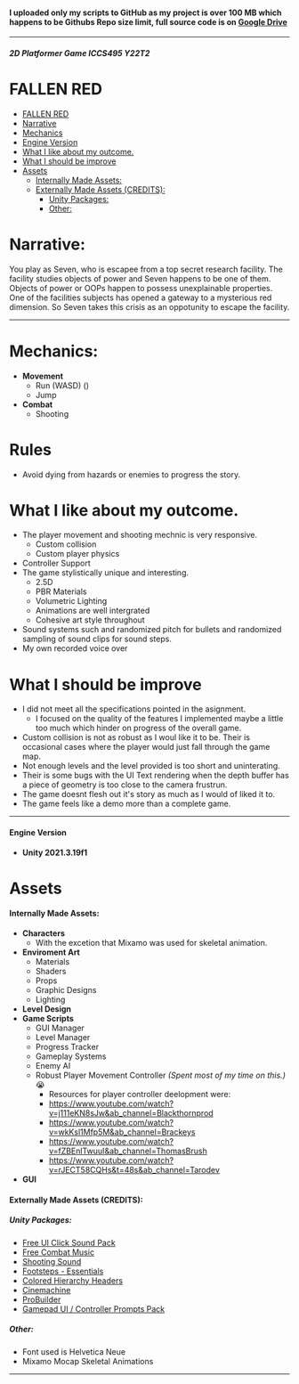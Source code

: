 
#### I uploaded only my scripts to GitHub as my project is over 100 MB which happens to be Githubs Repo size limit, full source code is on [Google Drive](https://drive.google.com/drive/folders/1txCp-dNJC2LqP4VdEzXgw6msUgNw4k-3?usp=sharing)
 ---
##### 2D Platformer Game ICCS495 Y22T2
# FALLEN RED

- [FALLEN RED](#fallen-red)
- [Narrative](#narrative)
- [Mechanics](#mechanics) 
- [Engine Version](#engine-version)
- [What I like about my outcome.](#what-i-like-about-my-outcome)
- [What I should be improve](#what-i-should-be-improve)
- [Assets](#assets)
   - [Internally Made Assets:](#internally-made-assets)
   - [Externally Made Assets (CREDITS):](#externally-made-assets-credits)
        - [Unity Packages:](#unity-packages)
        - [Other:](#other)


# Narrative:      
You play as Seven, who is escapee from a top secret research facility. The facility studies objects of power and Seven happens to be one of them. Objects of power or OOPs happen to possess unexplainable properties. One of the facilities subjects has opened a gateway to a mysterious red dimension. So Seven takes this crisis as an oppotunity to escape the facility.  

---  

# Mechanics:   
- **Movement**
  - Run (WASD) ()
  - Jump
- **Combat**
  - Shooting


# Rules
- Avoid dying from hazards or enemies to progress the story.


# What I like about my outcome.
- The player movement and shooting mechnic is very responsive.
  - Custom collision
  - Custom player physics
- Controller Support
- The game stylistically unique and interesting.
  - 2.5D
  - PBR Materials
  - Volumetric Lighting
  - Animations are well intergrated
  - Cohesive art style throughout
- Sound systems such and randomized pitch for bullets and randomized sampling of sound clips for sound steps.
- My own recorded voice over

# What I should be improve
- I did not meet all the specifications pointed in the asignment.
  - I focused on the quality of the features I implemented maybe a little too much which hinder on progress of the overall game.
- Custom collision is not as robust as I woul like it to be. Their is occasional cases where the player would just fall through the game map.
- Not enough levels and the level provided is too short and uninterating.
- Their is some bugs with the UI Text rendering when the depth buffer has a piece of geometry is too close to the camera frustrun.
- The game doesnt flesh out it's story as much as I would of liked it to.
- The game feels like a demo more than a complete game.
  
---
#### Engine Version
- **Unity 2021.3.19f1**

# Assets
#### Internally Made Assets:
- **Characters**
  - With the excetion that Mixamo was used for skeletal animation.
- **Enviroment Art**
  - Materials
  - Shaders
  - Props
  - Graphic Designs
  - Lighting
- **Level Design**
- **Game Scripts**
  - GUI Manager
  - Level Manager
  - Progress Tracker
  - Gameplay Systems
  - Enemy AI
  - Robust Player Movement Controller *(Spent most of my time on this.)* 😭
    - Resources for player controller deelopment were:
    - https://www.youtube.com/watch?v=j111eKN8sJw&ab_channel=Blackthornprod
    - https://www.youtube.com/watch?v=wkKsl1Mfp5M&ab_channel=Brackeys
    - https://www.youtube.com/watch?v=fZBEnlTwuuI&ab_channel=ThomasBrush
    - https://www.youtube.com/watch?v=rJECT58CQHs&t=48s&ab_channel=Tarodev
- **GUI**


#### Externally Made Assets (CREDITS):
##### Unity Packages:
- [Free UI Click Sound Pack]()
- [Free Combat Music]()
- [Shooting Sound]()
- [Footsteps - Essentials]()
- [Colored Hierarchy Headers]()
- [Cinemachine]()
- [ProBuilder]()
- [Gamepad UI / Controller Prompts Pack](https://greatdocbrown.itch.io/gamepad-ui)
##### Other:
- Font used is Helvetica Neue
- Mixamo Mocap Skeletal Animations
---


 
